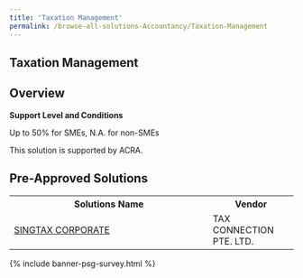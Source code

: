 ```yaml
---
title: 'Taxation Management'
permalink: /browse-all-solutions-Accountancy/Taxation-Management
---
```


## Taxation Management
## Overview

**Support Level and Conditions**

Up to 50% for SMEs, N.A. for non-SMEs

This solution is supported by ACRA.

## Pre-Approved Solutions

<table>
<tr>
<th style='width: auto;'><b>Solutions Name</b></th>
<th style='width: 30%;'><b>Vendor</b></th>
</tr>
<tr>
<td><a href='/productivity-solutions-grant/solutionrepo/solution1422' target='_blank'>SINGTAX CORPORATE</a><br></td>
<td>TAX CONNECTION PTE. LTD.</td>
</tr>
</table>

{% include banner-psg-survey.html %}
